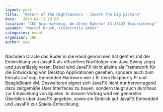 ```yaml
---
layout: post
title:  "Return of the Nighthackers - JavaFX the big picture"
date:   2013-04-11 19:00
location: "CKC Braunschweig, Am Alten Bahnhof 13,38122 Braunschweig"
speaker: "Marcel Bruch, (Codetrails GmbH)"
categories: event
organizer: JUG
author: uwe
---
```

Nachdem Oracle das Ruder in die Hand genommen hat geht es mit der Entwicklung von JavaFX als offiziellem Nachfolger von
Java Swing zügig und zuverlässig voran. Dabei wird JavaFX nicht alleine als Framework für die Entwicklung von Desktop
Applikationen gesehen, sondern auch zum Einsatz auf sog. Embedded Hardware wie z.B. dem Raspberry Pi und BeagleBoard xM.
Desweiteren eignet sich JavaFX nicht nur hervorragend dazu zeitgemäße User Interfaces zu bauen, sondern taugt auch
durchaus zur Entwicklung von Spielen. In diesem Vortrag wird ein genereller Überblick über JavaFX gegeben, sowie ein
Einblick auf JavaFX Embedded und JavaFX zur Spiele-Entwicklung.